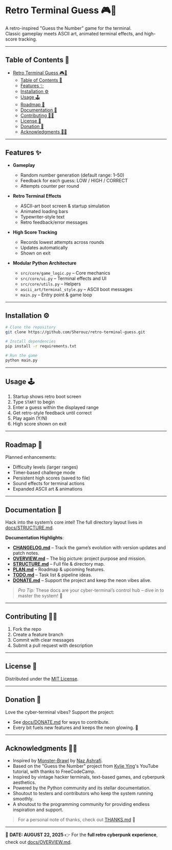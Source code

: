 # Retro Terminal Guess 🎮💾

A retro-inspired "Guess the Number" game for the terminal.  
Classic gameplay meets ASCII art, animated terminal effects, and high-score tracking.

---

## Table of Contents 📑

- [Retro Terminal Guess 🎮💾](#retro-terminal-guess-)
  - [Table of Contents 📑](#table-of-contents-)
  - [Features ✨](#features-)
  - [Installation ⚙️](#installation-️)
  - [Usage 🕹️](#usage-️)
  - [Roadmap 🚀](#roadmap-)
  - [Documentation 📂](#documentation-)
  - [Contributing 🤝🏽](#contributing-)
  - [License 📃](#license-)
  - [Donation 💸](#donation-)
  - [Acknowledgments 🙌🏽](#acknowledgments-)

---

## Features ✨

- **Gameplay**  
  - Random number generation (default range: 1–50)  
  - Feedback for each guess: LOW / HIGH / CORRECT  
  - Attempts counter per round  

- **Retro Terminal Effects**  
  - ASCII-art boot screen & startup simulation  
  - Animated loading bars  
  - Typewriter-style text  
  - Retro feedback/error messages  

- **High Score Tracking**  
  - Records lowest attempts across rounds  
  - Updates automatically  
  - Shown on exit  

- **Modular Python Architecture**  
  - `src/core/game_logic.py` – Core mechanics  
  - `src/core/ui.py` – Terminal effects and UI  
  - `src/core/utils.py` – Helpers  
  - `ascii_art/terminal_style.py` – ASCII boot messages  
  - `main.py` – Entry point & game loop  

---

## Installation ⚙️

```bash
# Clone the repository
git clone https://github.com/Sherouz/retro-terminal-guess.git

# Install dependencies
pip install -r requirements.txt

# Run the game
python main.py
````

---

## Usage 🕹️

1. Startup shows retro boot screen
2. Type `START` to begin
3. Enter a guess within the displayed range
4. Get retro-style feedback until correct
5. Play again (Y/N)
6. High score shown on exit

---

## Roadmap 🚀

Planned enhancements:

* Difficulty levels (larger ranges)
* Timer-based challenge mode
* Persistent high scores (saved to file)
* Sound effects for terminal actions
* Expanded ASCII art & animations

---

## Documentation 📂

Hack into the system’s core intel! The full directory layout lives in [docs/STRUCTURE.md](docs/STRUCTURE.md).

**Documentation Highlights**:

* **[CHANGELOG.md](docs/CHANGELOG.md)** – Track the game’s evolution with version updates and patch notes.
* **[OVERVIEW.md](docs/OVERVIEW.md)** – The big picture: project purpose and mission.
* **[STRUCTURE.md](docs/STRUCTURE.md)** – Full file & directory map.
* **[PLAN.md](docs/PLAN.md)** – Roadmap & upcoming features.
* **[TODO.md](docs/TODO.md)** – Task list & pipeline ideas.
* **[DONATE.md](docs/DONATE.md)** – Support the project and keep the neon vibes alive.

> *Pro Tip:* These docs are your cyber-terminal’s control hub – dive in to master the system! 🚀

---

## Contributing 🤝🏽

1. Fork the repo
2. Create a feature branch
3. Commit with clear messages
4. Submit a pull request with description

---

## License 📃

Distributed under the [MIT License](LICENSE).

---

## Donation 💸

Love the cyber-terminal vibes? Support the project:

* See [docs/DONATE.md](docs/DONATE.md) for ways to contribute.
* Every bit fuels new features and keeps the neon glowing. 💖

---

## Acknowledgments 🙌🏽

- Inspired by [Monster-Brawl](https://github.com/NazaNEYn/Monster-Brawl-Game) by [Naz Ashrafi](https://github.com/NazaNEYn).  
- Based on the "Guess the Number" project from [Kylie Ying](https://github.com/kying18)'s YouTube tutorial, with thanks to FreeCodeCamp.
- Inspired by vintage hacker terminals, text-based games, and cyberpunk aesthetics.
- Powered by the Python community and its stellar documentation.
- Shoutout to testers and contributors who keep the system running smoothly.
- A shoutout to the programming community for providing endless inspiration and support.

> For a personal note of thanks, check out [THANKS.md](THANKS.md) 💖
---

📅 **DATE: AUGUST 22, 2025**
👉 For the **full retro cyberpunk experience**, check out [docs/OVERVIEW.md](docs/OVERVIEW.md).

```

```
